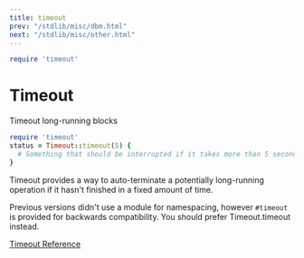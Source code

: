 ```yaml
---
title: timeout
prev: "/stdlib/misc/dbm.html"
next: "/stdlib/misc/other.html"
---
```



```ruby
require 'timeout'
```

# Timeout

Timeout long-running blocks


```ruby
require 'timeout'
status = Timeout::timeout(5) {
  # Something that should be interrupted if it takes more than 5 seconds...
}
```

Timeout provides a way to auto-terminate a potentially long-running
operation if it hasn't finished in a fixed amount of time.

Previous versions didn't use a module for namespacing, however
`#timeout` is provided for backwards compatibility. You should prefer
Timeout.timeout instead.

<a
href='https://ruby-doc.org/stdlib-2.5.0/libdoc/timeout/rdoc/Timeout.html'
class='ruby-doc remote reference' target='_blank'>Timeout Reference</a>

